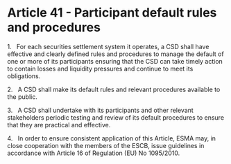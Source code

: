 # Article 41 - Participant default rules and procedures


1.   For each securities settlement system it operates, a CSD shall have effective and clearly defined rules and procedures to manage the default of one or more of its participants ensuring that the CSD can take timely action to contain losses and liquidity pressures and continue to meet its obligations.

2.   A CSD shall make its default rules and relevant procedures available to the public.

3.   A CSD shall undertake with its participants and other relevant stakeholders periodic testing and review of its default procedures to ensure that they are practical and effective.

4.   In order to ensure consistent application of this Article, ESMA may, in close cooperation with the members of the ESCB, issue guidelines in accordance with Article 16 of Regulation (EU) No 1095/2010.
